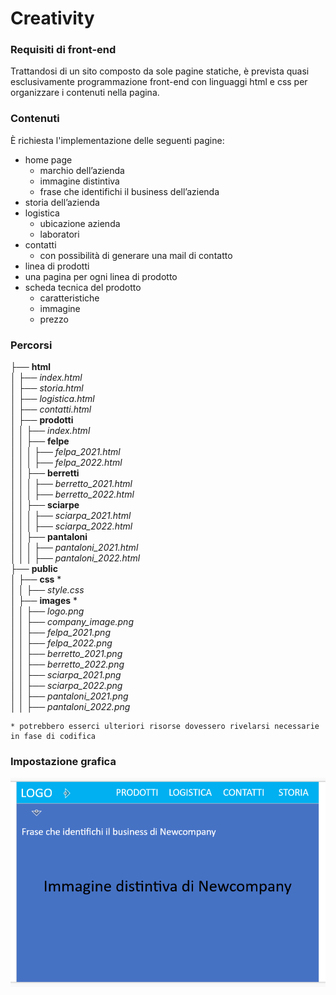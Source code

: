 # Creativity

### Requisiti di front-end
 Trattandosi di un sito composto da sole pagine statiche, è prevista quasi esclusivamente programmazione front-end con linguaggi html e css per organizzare i contenuti nella pagina.

 ### Contenuti

 È richiesta l'implementazione delle seguenti pagine:
- home page
    - marchio dell’azienda
    - immagine distintiva
    - frase che identifichi il business dell’azienda
- storia dell’azienda
- logistica
    - ubicazione azienda
    - laboratori
- contatti
    - con possibilità di generare una mail di contatto
- linea di prodotti
- una pagina per ogni linea di prodotto
- scheda tecnica del prodotto
    - caratteristiche
    - immagine
    - prezzo

### Percorsi

├── **html**  
│   ├── *index.html*  
│   ├── *storia.html*  
│   ├── *logistica.html*  
│   ├── *contatti.html*  
│   ├── **prodotti**  
│   │   ├── *index.html*  
│   │   ├── **felpe**  
│   │   │   ├── *felpa_2021.html*  
│   │   │   ├── *felpa_2022.html*  
│   │   ├── **berretti**  
│   │   │   ├── *berretto_2021.html*  
│   │   │   ├── *berretto_2022.html*  
│   │   ├── **sciarpe**  
│   │   │   ├── *sciarpa_2021.html*  
│   │   │   ├── *sciarpa_2022.html*  
│   │   ├── **pantaloni**  
│   │   │   ├── *pantaloni_2021.html*  
│   │   │   ├── *pantaloni_2022.html*  
├── **public**  
│   ├── **css** *  
│   │   ├── *style.css*  
│   ├── **images** *  
│   │   ├── *logo.png*  
│   │   ├── *company_image.png*  
│   │   ├── *felpa_2021.png*  
│   │   ├── *felpa_2022.png*  
│   │   ├── *berretto_2021.png*  
│   │   ├── *berretto_2022.png*  
│   │   ├── *sciarpa_2021.png*  
│   │   ├── *sciarpa_2022.png*  
│   │   ├── *pantaloni_2021.png*  
│   │   ├── *pantaloni_2022.png*  

    * potrebbero esserci ulteriori risorse dovessero rivelarsi necessarie in fase di codifica

### Impostazione grafica

![Template della homepage del sito di Newcompany](template_homepage_newcompany.PNG)